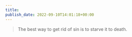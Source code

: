 ```yaml
---
title: 
publish_date: 2022-09-10T14:01:18+00:00
---
```


> The best way to get rid of sin is to starve it to death.
